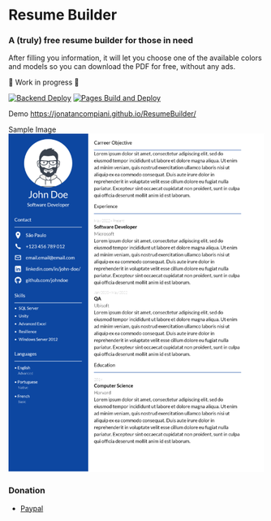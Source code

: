 # Resume Builder

### A (truly) free resume builder for those in need

After filling you information, it will let you choose one of the available colors and models so you can download the PDF for free, without any ads.

:construction: Work in progress :construction:

[![Backend Deploy](https://github.com/jonatancompiani/ResumeBuilder/actions/workflows/azure-webapps-dotnet-core.yml/badge.svg)](https://github.com/jonatancompiani/ResumeBuilder/actions/workflows/azure-webapps-dotnet-core.yml)
[![Pages Build and Deploy](https://github.com/jonatancompiani/ResumeBuilder/actions/workflows/deploy.yml/badge.svg)](https://github.com/jonatancompiani/ResumeBuilder/actions/workflows/deploy.yml)

Demo
https://jonatancompiani.github.io/ResumeBuilder/

Sample Image
![Example](Docs/john-doe-resume.png)

### Donation 
- [Paypal](https://www.paypal.com/donate/?business=A6BZAPTWMMSEC&no_recurring=0&currency_code=BRL)

